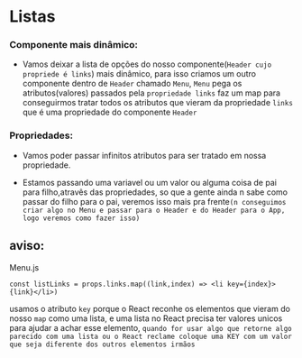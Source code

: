 # Listas

### Componente mais dinâmico:

- Vamos deixar a lista de opções do nosso componente(`Header cujo propriede é links`) mais dinâmico, para isso criamos um outro componente dentro de `Header` chamado `Menu`, `Menu` pega os atributos(valores) passados pela `propriedade links` faz um map para conseguirmos tratar todos os atributos que vieram da propriedade `links` que é uma propriedade do componente `Header`

### Propriedades:

- Vamos poder passar infinitos atributos para ser tratado em nossa propriedade.

 - Estamos passando uma variavel ou um valor ou alguma coisa de pai para filho,atravês das propriedades, so que a gente ainda n sabe como passar do filho para o pai, veremos isso mais pra frente`(n conseguimos criar algo no Menu e passar para o Header e do Header para o App, logo veremos como fazer isso)`

## aviso:
Menu.js

    const listLinks = props.links.map((link,index) => <li key={index}>{link}</li>)

usamos o atributo `key` porque o React reconhe os elementos que vieram do nosso `map` como uma lista, e uma lista no React precisa ter valores unicos para ajudar a achar esse elemento, `quando for usar algo que retorne algo parecido com uma lista ou o React reclame coloque uma KEY com um valor que seja diferente dos outros elementos irmãos`
